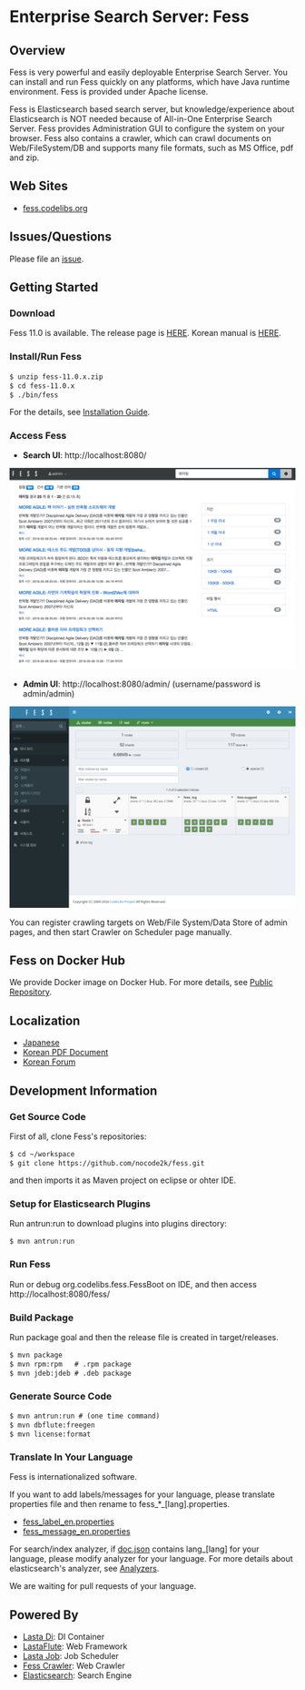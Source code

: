 Enterprise Search Server: Fess 
====

## Overview

Fess is very powerful and easily deployable Enterprise Search Server. You can install and run Fess quickly on any platforms, which have Java runtime environment. Fess is provided under Apache license.

Fess is Elasticsearch based search server, but knowledge/experience about Elasticsearch is NOT needed because of All-in-One Enterprise Search Server. Fess provides Administration GUI to configure the system on your browser. Fess also contains a crawler, which can crawl documents on Web/FileSystem/DB and supports many file formats, such as MS Office, pdf and zip.

## Web Sites

 - [fess.codelibs.org](http://fess.codelibs.org/)

## Issues/Questions

Please file an [issue](https://github.com/codelibs/fess/issues "issue").

## Getting Started

### Download

Fess 11.0 is available.
The release page is [HERE](https://github.com/nocode2k/fess/releases "download").
Korean manual is [HERE](https://github.com/nocode2k/fess/releases/download/fess-ko-10.1.0/FESS-ko_10.1.0_.pdf "download").

### Install/Run Fess

    $ unzip fess-11.0.x.zip
    $ cd fess-11.0.x
    $ ./bin/fess

For the details, see [Installation Guide](http://fess.codelibs.org/11.0/install/index.html).

### Access Fess

- **Search UI**: http://localhost:8080/

![Search UI](doc/images/screenshot-search-page.png)

- **Admin UI**: http://localhost:8080/admin/ (username/password is admin/admin)

![Admin UI](doc/images/screenshot-admin-page.png)

You can register crawling targets on Web/File System/Data Store of admin pages, and then start Crawler on Scheduler page manually.

## Fess on Docker Hub

We provide Docker image on Docker Hub. 
For more details, see [Public Repository](https://hub.docker.com/r/codelibs/fess/).

## Localization

 - [Japanese](http://fess.codelibs.org/ja/)
 - [Korean PDF Document](https://github.com/nocode2k/fess/releases/download/fess-ko-10.1.0/FESS-ko_10.1.0_.pdf)
 - [Korean Forum](https://github.com/nocode2k/fess-kr-forum)

## Development Information

### Get Source Code

First of all, clone Fess's repositories:

    $ cd ~/workspace
    $ git clone https://github.com/nocode2k/fess.git

and then imports it as Maven project on eclipse or ohter IDE.

### Setup for Elasticsearch Plugins

Run antrun:run to download plugins into plugins directory:

    $ mvn antrun:run

### Run Fess

Run or debug org.codelibs.fess.FessBoot on IDE, and then access http://localhost:8080/fess/

### Build Package

Run package goal and then the release file is created in target/releases.

    $ mvn package
    $ mvn rpm:rpm   # .rpm package
    $ mvn jdeb:jdeb # .deb package

### Generate Source Code

    $ mvn antrun:run # (one time command)
    $ mvn dbflute:freegen
    $ mvn license:format

### Translate In Your Language

Fess is internationalized software.

If you want to add labels/messages for your language, please translate properties file and then rename to fess\_*_[lang].properties.

* [fess_label_en.properties](https://github.com/codelibs/fess/blob/master/src/main/resources/fess_label_en.properties)
* [fess_message_en.properties](https://github.com/codelibs/fess/blob/master/src/main/resources/fess_message_en.properties)

For search/index analyzer, if [doc.json](https://github.com/codelibs/fess/blob/master/src/main/resources/fess_indices/fess/doc.json) contains lang\_[lang] for your language, please modify analyzer for your language. For more details about elasticsearch's analyzer, see [Analyzers](https://www.elastic.co/guide/en/elasticsearch/reference/current/analysis-analyzers.html).

We are waiting for pull requests of your language.

## Powered By

* [Lasta Di](https://github.com/lastaflute/lasta-di "Lasta Di"): DI Container
* [LastaFlute](https://github.com/lastaflute/lastaflute "LastaFlute"): Web Framework
* [Lasta Job](https://github.com/lastaflute/lasta-job "Lasta Job"): Job Scheduler
* [Fess Crawler](https://github.com/codelibs/fess-crawler "Fess Crawler"): Web Crawler
* [Elasticsearch](https://github.com/elastic/elasticsearch "Elasticsearch"): Search Engine

